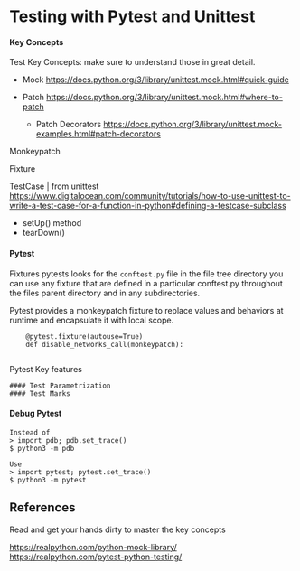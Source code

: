 # Testing with Pytest and Unittest

#### Key Concepts
Test Key Concepts: make sure to understand those in great detail.
* Mock
https://docs.python.org/3/library/unittest.mock.html#quick-guide

* Patch
https://docs.python.org/3/library/unittest.mock.html#where-to-patch

    * Patch Decorators
    https://docs.python.org/3/library/unittest.mock-examples.html#patch-decorators
    
Monkeypatch 

Fixture

TestCase | from unittest
<br>
https://www.digitalocean.com/community/tutorials/how-to-use-unittest-to-write-a-test-case-for-a-function-in-python#defining-a-testcase-subclass

* setUp() method
* tearDown()

#### Pytest

Fixtures
pytests looks for the  `conftest.py` file in the file tree directory
you can use any fixture that are defined in a particular conftest.py throughout the files parent
directory and in any subdirectories. 



Pytest provides a monkeypatch fixture to replace values and behaviors at runtime and encapsulate it with local scope.


```
    @pytest.fixture(autouse=True)
    def disable_networks_call(monkeypatch):
        
```

Pytest Key features
```
#### Test Parametrization
#### Test Marks
```

#### Debug Pytest


```
Instead of
> import pdb; pdb.set_trace()
$ python3 -m pdb

Use
> import pytest; pytest.set_trace()
$ python3 -m pytest
```


## References
Read and get your hands dirty to master the key concepts

https://realpython.com/python-mock-library/
<br>
https://realpython.com/pytest-python-testing/
